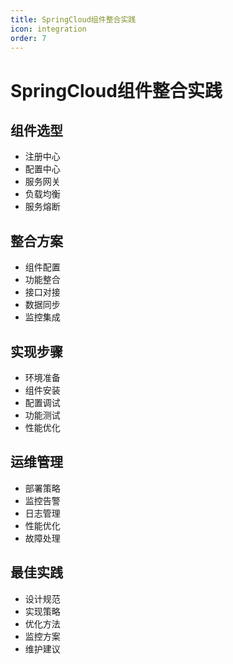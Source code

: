 ```yaml
---
title: SpringCloud组件整合实践
icon: integration
order: 7
---
```


# SpringCloud组件整合实践

## 组件选型
- 注册中心
- 配置中心
- 服务网关
- 负载均衡
- 服务熔断

## 整合方案
- 组件配置
- 功能整合
- 接口对接
- 数据同步
- 监控集成

## 实现步骤
- 环境准备
- 组件安装
- 配置调试
- 功能测试
- 性能优化

## 运维管理
- 部署策略
- 监控告警
- 日志管理
- 性能优化
- 故障处理

## 最佳实践
- 设计规范
- 实现策略
- 优化方法
- 监控方案
- 维护建议
